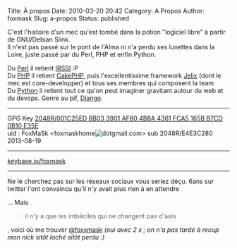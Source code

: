 Title: À propos
Date: 2010-03-20 20:42
Category: A Propos
Author: foxmask
Slug: a-propos
Status: published

C'est l'histoire d'un mec qu'est tombé dans la potion "logiciel libre" à
partir de GNU/Debian Slink.  
Il n'est pas passé sur le pont de l'Alma ni n'a perdu ses lunettes dans
la Loire, juste passé par du Perl, PHP et enfin Python.

Du [Perl](http://www.perl.org/) il retient [IRSSI](http://irssi.org/)
:P  
Du [PHP](http://php.net/) il retient [CakePHP](http://cakephp.org/),
puis l'excellentissime framework [Jelix](http://jelix.org/) (dont le mec
est core-developper) et tous ses membres qui composent la team  
Du [Python](https://www.python.org/) il retient tout ce qu'on peut
imaginer gravitant autour du web et du devops. Genre au pif,
[Django](https://www.djangoproject.com/).

* * * * *

GPG Key [2048R/001C25ED 6B03 3901 AF80 4B8A 4361 FCA5 165B B7CD 0B10
E35E](http://foxmask.info/public/pubkey.txt)  
uid : FoxMaSk
 <foxmaskhome![dot](/static/2014/05/dot.png)gmail.com\>
sub 2048R/E4E3C280 2013-08-19

* * * * *

[keybase.io/foxmask](https://keybase.io/foxmask)

* * * * *

Ne le cherchez pas sur les réseaux sociaux vous seriez déçu. 6ans sur
twitter l'ont convaincu qu'il n'y avait plus rien à en attendre

... Mais <blockquote cite="moi meme">il n'y a que les imbéciles qui ne changent pas d'avis</blockquote>, voici où me trouver <a href="https://twitter.com/foxxmask">@foxxmask</a> <em>(oui avec 2 x ; on n'a pas tardé à recup mon nick sitôt laché sitôt perdu :)</em>
